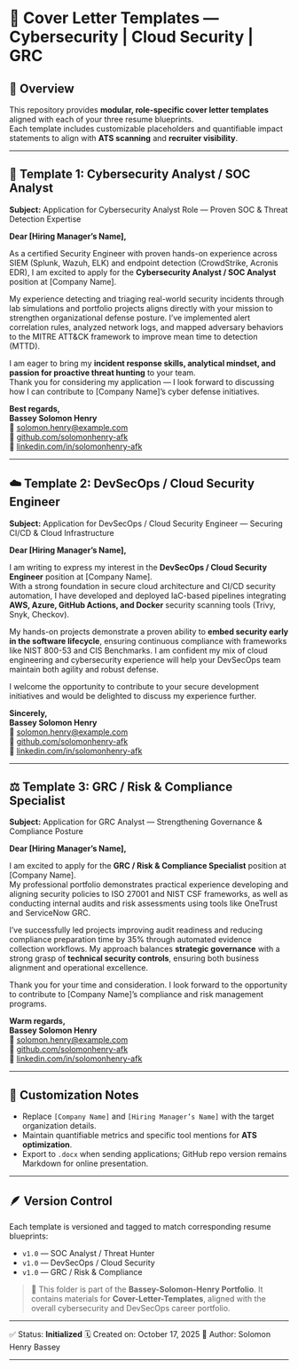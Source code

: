 # 💼 Cover Letter Templates — Cybersecurity | Cloud Security | GRC

## 🧩 Overview
This repository provides **modular, role-specific cover letter templates** aligned with each of your three resume blueprints.  
Each template includes customizable placeholders and quantifiable impact statements to align with **ATS scanning** and **recruiter visibility**.

---

## 📜 Template 1: Cybersecurity Analyst / SOC Analyst

**Subject:** Application for Cybersecurity Analyst Role — Proven SOC & Threat Detection Expertise  

**Dear [Hiring Manager’s Name],**

As a certified Security Engineer with proven hands-on experience across SIEM (Splunk, Wazuh, ELK) and endpoint detection (CrowdStrike, Acronis EDR), I am excited to apply for the **Cybersecurity Analyst / SOC Analyst** position at [Company Name].  

My experience detecting and triaging real-world security incidents through lab simulations and portfolio projects aligns directly with your mission to strengthen organizational defense posture. I’ve implemented alert correlation rules, analyzed network logs, and mapped adversary behaviors to the MITRE ATT&CK framework to improve mean time to detection (MTTD).  

I am eager to bring my **incident response skills, analytical mindset, and passion for proactive threat hunting** to your team.  
Thank you for considering my application — I look forward to discussing how I can contribute to [Company Name]’s cyber defense initiatives.

**Best regards,**  
**Bassey Solomon Henry**  
📧 solomon.henry@example.com  
🔗 [github.com/solomonhenry-afk](https://github.com/solomonhenry-afk)  
🔗 [linkedin.com/in/solomonhenry-afk](https://linkedin.com/in/solomonhenry-afk)  

---

## ☁️ Template 2: DevSecOps / Cloud Security Engineer

**Subject:** Application for DevSecOps / Cloud Security Engineer — Securing CI/CD & Cloud Infrastructure  

**Dear [Hiring Manager’s Name],**

I am writing to express my interest in the **DevSecOps / Cloud Security Engineer** position at [Company Name].  
With a strong foundation in secure cloud architecture and CI/CD security automation, I have developed and deployed IaC-based pipelines integrating **AWS, Azure, GitHub Actions, and Docker** security scanning tools (Trivy, Snyk, Checkov).  

My hands-on projects demonstrate a proven ability to **embed security early in the software lifecycle**, ensuring continuous compliance with frameworks like NIST 800-53 and CIS Benchmarks. I am confident my mix of cloud engineering and cybersecurity experience will help your DevSecOps team maintain both agility and robust defense.

I welcome the opportunity to contribute to your secure development initiatives and would be delighted to discuss my experience further.

**Sincerely,**  
**Bassey Solomon Henry**  
📧 solomon.henry@example.com  
🔗 [github.com/solomonhenry-afk](https://github.com/solomonhenry-afk)  
🔗 [linkedin.com/in/solomonhenry-afk](https://linkedin.com/in/solomonhenry-afk)  

---

## ⚖️ Template 3: GRC / Risk & Compliance Specialist

**Subject:** Application for GRC Analyst — Strengthening Governance & Compliance Posture  

**Dear [Hiring Manager’s Name],**

I am excited to apply for the **GRC / Risk & Compliance Specialist** position at [Company Name].  
My professional portfolio demonstrates practical experience developing and aligning security policies to ISO 27001 and NIST CSF frameworks, as well as conducting internal audits and risk assessments using tools like OneTrust and ServiceNow GRC.  

I’ve successfully led projects improving audit readiness and reducing compliance preparation time by 35% through automated evidence collection workflows. My approach balances **strategic governance** with a strong grasp of **technical security controls**, ensuring both business alignment and operational excellence.

Thank you for your time and consideration. I look forward to the opportunity to contribute to [Company Name]’s compliance and risk management programs.

**Warm regards,**  
**Bassey Solomon Henry**  
📧 solomon.henry@example.com  
🔗 [github.com/solomonhenry-afk](https://github.com/solomonhenry-afk)  
🔗 [linkedin.com/in/solomonhenry-afk](https://linkedin.com/in/solomonhenry-afk)  

---

## 🧠 Customization Notes
- Replace `[Company Name]` and `[Hiring Manager’s Name]` with the target organization details.  
- Maintain quantifiable metrics and specific tool mentions for **ATS optimization**.  
- Export to `.docx` when sending applications; GitHub repo version remains Markdown for online presentation.

---

## 🪶 Version Control
Each template is versioned and tagged to match corresponding resume blueprints:
- `v1.0` — SOC Analyst / Threat Hunter  
- `v1.0` — DevSecOps / Cloud Security  
- `v1.0` — GRC / Risk & Compliance


> 📘 This folder is part of the **Bassey-Solomon-Henry Portfolio**.
> It contains materials for **Cover-Letter-Templates**, aligned with the overall cybersecurity and DevSecOps career portfolio.

---

✅ Status: **Initialized**
🗓️ Created on: October 17, 2025
👤 Author: Solomon Henry Bassey

---
